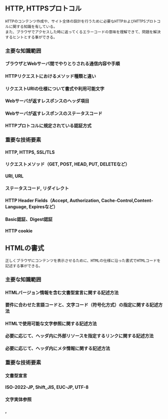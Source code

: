 ## HTTP, HTTPSプロトコル
	HTTPのコンテンツ作成や、サイト全体の設計を行うために必要なHTTPおよびHTTPSプロトコルに関する知識を有している。
	また、ブラウザでアクセスした時に返ってくるエラーコードの意味を理解できて、問題を解決するヒントとする事ができる。
### 主要な知識範囲
#### ブラウザとWebサーバ間でやりとりされる通信内容や手順
#### HTTPリクエストにおけるメソッド種類と違い
#### リクエストURIの仕様について書式や利用可能文字
#### Webサーバが返すレスポンスのヘッダ項目
#### Webサーバが返すレスポンスのステータスコード
#### HTTPプロトコルに規定されている認証方式
### 重要な技術要素
#### HTTP, HTTPS, SSL/TLS
#### リクエストメソッド（GET, POST, HEAD, PUT, DELETEなど）
#### URI, URL
#### ステータスコード, リダイレクト
#### HTTP Header Fields（Accept, Authorization, Cache-Control,Content-Language, Expiresなど） 
#### Basic認証、Digest認証
#### HTTP cookie

## HTMLの書式
	正しくブラウザにコンテンツを表示させるために、HTMLの仕様に沿った書式でHTMLコードを記述する事ができる。
### 主要な知識範囲
#### HTMLバージョン情報を含む文書型宣言に関する記述方法
#### 要件に合わせた言語コードと、文字コード（符号化方式）の指定に関する記述方法
#### HTMLで使用可能な文字参照に関する記述方法
#### 必要に応じて、ヘッダ内に外部リソースを指定するリンクに関する記述方法
#### 必要に応じて、ヘッダ内にメタ情報に関する記述方法
### 重要な技術要素
#### 文書型宣言
#### ISO-2022-JP, Shift_JIS, EUC-JP, UTF-8
#### 文字実体参照
#### <html>,<title>,<link>,<meta>

## Web関連技術の概要
	動的なWebコンテンツを作成するプロジェクトにおいて、どのような技術や対策を行っているのかを理解し、プロジェクト内で円滑にコミュニケーションできるために必要な知識を有している。
	Webコンテンツへのアクセスを伸ばす方法として、一般的に利用されているものについて説明する事ができる。
### 主要な知識範囲
#### Webコンテンツを作成する際に使うスクリプト言語や画像ファイル、規格の概要
#### Webに関する、セキュリティ脅威に関する技術の概要
#### 要件に応じて、HTMLコンテンツ作成の際に理解が必要となるWeb関連技術の概要
### 重要な技術要素
#### セッション
#### Ajax
#### インタレース, 画像ファイルフォーマット(BMP, PNG, JPEG, GIFなど)
#### MVCアーキテクチャ
#### Base64
#### Data URI スキーム
#### セキュリティ
* SQLインジェクション
* クロスサイト・スクリプティング
* CSRF (クロスサイト・リクエスト・フォージェリ)
* ディレクトリ・トラバーサル
* HTTP ヘッダ・インジェクション
#### DOM
#### マイクロデータ, カスタムデータ属性

$CATEGORY: 1.1 Webの基礎知識

::例題1.27::html要素のタグの省略に関する説明のうち、正しいものを１つ選びなさい。{
	~開始タグのみ省略できる
	~終了タグのみ省略できる
	=開始タグ・終了タグとも省略できる
	~開始タグ・終了タグとも省略できない
	~動的に生成されるページの場合のみ、開始タグ・終了タグともに省略できる
}

::例題1.26::HTTP cookie の説明として間違っているのは次のうちどれか。 {
	~HTTP cookieによりステートフルなサービスを可能にする。
	~HTTP cookieは通信時はHTTPヘッダに含まれる。
	~HTTP cookieはクライアントに保存される。
	=HTTP cookieに有効期限がないと削除しない限り残り続ける。
	~HTTP cookieのサイズは4KBである。
}

::例題1.25::Webサーバーへの脆弱性攻撃の一つで、ブラウザから本来アクセスできないはずのサーバーのファイルにアクセスする攻撃で、別名「../ 攻撃」とも呼ばれるのは次のうちどれか。{
	~OSコマンドインジェクション
	~SQLインジェクション
	=ディレクトリトラバーサル
	~クロスサイトスクリプティング（XSS）
	~HTTPヘッダインジェクション
}

::例題1.24::HTTPヘッダフィールドの内、Webアクセスの高速化を目的に設定できるのは次のうちどれか。3つ選びなさい。{
	~%33.3%Cache-Control
	~%33.3%Expires
	~%33.3%Last-Modified
	~%-33.3%Set-Cookie
	~%-33.3%User-Agent
}

::例題1.23::HTTP/1.1プロトコルのリクエストメソッドの説明として正しくないのは次のうちどれか。{
	~HTML5のフォームで指定できるのはGETとPOSTのみである。
	~GETでは、リクエストパラメータはURLに含まれるが、POSTではボディに含まれる。
	~GETではデータサイズの制限があるが、POSTにはない。
	=GETリクエストに対しては、PUTリクエスト付きのレスポンスメッセージが戻る。
}

::例題1.22::Ajax と最も関連のない技術は次のうちどれか。{
	~Javascript
	=JavaServerPages
	~jQuery
	~JSON
	~XMLHttpRequest
}

::例題1.21::カスタムデータ属性 (data-*) 名の * 部分の使用制限として正しいのは次のうちどれか。３つ選びなさい。{
	~%-33.333%ハイフン（-）を使ってはならない。
	~%33.333%xml で始めてはならない。
	~%33.333%コロン (:) を使ってはならない。
	~%33.333%大文字の A から Z を使ってはならない。
	~%-33.333%アンダースコア（_）を使ってはならない。
}

::例題1.20::価格を表示する箇所で円マーク(¥)を正しく表示できないのは次のうちどれか。
なお、文字セットは UTF8、フォントは arial、円マークの unicode 文字番号は10進表記で165とする。{
	~&amp;yen;
	~&amp;#165;
	=&#o245;
	~&amp;#xA5;
	~¥
}

::例題1.19::link 要素の rel 属性の使用方法として正しいものを2つ答えよ。{
	~%50%&lt;link rel="stylesheet" href="/default.css" type="text/css"&gt;
	~%-50%&lt;link rel="alternate" href="/en/index.html" hreflang="English"&gt;
	~%-50%&lt;link rel="alternate" media="smartphone" href="/m/index.html"&gt;
	~%50%&lt;link rel="canonical" href="https://example.com/"&gt;
}

::例題1.18::下記のように分類される画像をWebで使用する際にそれぞれフォーマットとして最も適した組み合わせは次のうちどれか。
A<br>
・写真が多く、フルカラー（1670万色）で表示したい<br>
・グラデーションのデザイン画がある<br>
・背景を透過したい<br>
B<br>
・企業ロゴなどのイラスト、アイコンが多い<br>
・アイコンにアニメーションを入れたい
{
	~BMP と PNG
	=PNG と GIF
	~JPEG と GIF
	~JPEG と PNG
}

::例題1.17::ウェブサイトのコンテンツを、一元的に管理する仕組みの名称として最もふさわしいものを選択してください。{
	~Blog
	=CMS
	~リポジトリ
	~データウェアハウス
	~フレームワーク
}

::例題1.16::titleタグについての説明で、<u>間違っているもの</u>を選択してください。{
	~headタグ内に記述する必要がある
	~SEO対策として、title要素は重要である
	=HTML4.01,HTML5ともにtitleは必須タグである
	~ titleには文書の内容を表す文章を記述する
}

::例題1.15::HTTPに規定されている認証方式に関する説明として、正しいものを2つ選択してください。{
	~%-50%BASIC認証では、ID,パスワードをウェブブラウザ標準の暗号化方式で送信する
	~%50%Digest認証では、ユーザ名とパスワードを、MD5でダイジェスト化して送信する
	~%-50%Digest認証では、ユーザ名とパスワードを、暗号化せずに一部のみ送信する
	~%50%BASIC認証では、ID,パスワードを暗号化せずに送信する
	~%-50%Captcha認証では、機械には判別しにくい画像を使用して認証を行なう
}

::例題1.14::HTML5の文書型宣言として<u>間違っているもの</u>を2つ選びなさい。{
	~%50%&lt;!doctype&gt;
	~%-50%&lt;!doctype html&gt;
	~%50%&lt; !DOCTYPE HTML&gt;
	~%-50%&lt;!DOCTYPE HTML &gt;
	~%-50%&lt;!DOCTYPE html PUBLIC "-//W3C//DTD HTML 4.01//EN"&gt;
}

::例題1.13::HTML5のtitle要素に関する記述のうち、<u>間違っているもの</u>をすべて選びなさい。{
	~%50%1つのHTML文書に必ず1つ必要。
	~%-50%head要素内に配置する。
	~%-50%複数は配置できない。
	~%-50%要素内容にはテキストしか入れられない。
	~%50%条件によっては終了タグを省略できる。
}

::例題1.12::文字（実体）参照として無効な記述を選択してください。{
	~&amp;amp;
	~&amp;#39;
	~&amp;#x266A;
	=&amp;0x1A;
}

::例題1.11::HTML5のコンテンツ・モデル（Content models）において、セクショニング・コンテンツ（Sectioning content）である要素の組み合わせで適切なものはどれか。正しいものを1つ選びなさい。{
	~h1 h2 h3 h4 h5 h6
	~footer header main section
	~blockquote body fieldset figure td
	=article aside nav section
}

::例題1.10::Data URIについての解説で<u>誤っているもの</u>を選択してください。{
	~主にWebサイト表示の高速化のための技術である
	=画像ファイルなど、HTMLファイルの外にあるファイルの場所を指すURIである
	~画像データのエンコードはBase64形式で行なわれる
	~ブラウザによって対応状況に差がある
	~HTML、CSSで使用できる
}

::例題1.9::HTML5で、文字エンコーディングを設定するために有効な書式を2つ選びなさい。{
	~%-50%&lt;html lang=&quot;ja&quot;&gt;
	~%-50%&lt;html charset=&quot;UTF-8&quot;&gt;
	~%50%&lt;meta charset=&quot;UTF-8&quot;&gt;
	~%50%&lt;meta http-equiv=&quot;Content-Type&quot; content=&quot;text/html; charset=UTF-8&quot;&gt;
	~%-50%&lt;meta encoding=&quot;UTF-8&quot;&gt;
}

::例題1.8::SSL/TLSの規格として古い順に並べたものを選びなさい。{
	~SSL 1.0,TLS 1.0,TLS 1.1,TLS 1.2,SSL 2.0,SSL 3.0
	~TLS 1.0,TLS 1.1,TLS 1.2,SSL 1.0,SSL 2.0,SSL 3.0
	=SSL 1.0,SSL 2.0,SSL 3.0,TLS 1.0,TLS 1.1,TLS 1.2
	~TLS 1.0,SSL 1.0,TLS 1.1,SSL 2.0,SSL 3.0,TLS 1.2
}

::例題1.7::HTTPSを使用して、Webサーバの正当性を確認するために必要なものを2つ選びなさい。{
	~%50%認証局
	~%-50%クライアント証明書
	~%-50%承認局
	~%50%サーバ証明書
	~%-50%署名局
}

::例題1.6::Base64についての説明で<u>誤っているもの</u>を一つ選択しなさい。{
	~バイナリデータを印字可能文字に置き換える仕組みである
	=データ量は変換前と変換後で変わらない
	~英数字と記号を使用する
	~端数に当たる部分には'='を使用する
	~変換後は1行64文字で改行される
}

::例題1.5::HTTPSに関する説明で、正しいものを2つ選びなさい。{
	~%-50%HTTP通信の速度向上を目的に使用される。
	~%-50%HTTPS通信ではHTTP通信は行われない。
	~%50%HTTPSでは、データを暗号化して送受信する。
	~%50%HTTPS通信には、TLS（またはSSL）プロトコルも使われる。
	~%-50%HTTPSはIETFにより標準化されている。
}

::例題1.4::HTML5文書において、外部スタイルシート「style.css」を読み込ませるための記述として正しいものを１つ選びなさい。{
	~&lt;link href=&quot;style.css&quot;&gt;
	~&lt;link href=&quot;style.css&quot; type=&quot;text/css&quot;&gt;
	~&lt;link rel=&quot;text/css&quot; href=&quot;style.css&quot;&gt;
	=&lt;link rel=&quot;stylesheet&quot; href=&quot;style.css&quot;&gt;
	~&lt;link rel=&quot;stylesheet&quot; href=&quot;style.css&quot; type=&quot;text/plain&quot;&gt;
}

::例題1.3::XHTML書式の特徴についての説明で、正しいものを2つ選びなさい。{
	~%50%html要素の開始タグにXHTML用の名前空間を指定する。
	~%-50%html要素の代わりにxhtml要素を使ってもよい。
	~%-50%属性の値は「&quot;」や「&apos;」で囲む必要はない。
	~%-50%要素名や属性名は全て大文字で記述しなければならない。
	~%50%空要素には終了タグを付加するか、開始タグの閉じかっこを「/&gt;」としなければならない。
}

::例題1.2::HTTPプロトコルにおけるExpiresヘッダフィールドに関する記述として<u>間違っているもの</u>を１つ選びなさい。{
	~キャッシュを利用する事でウェブページに関するロードの高速化が期待できる。
	=HTTPリクエストに付加され送信される。
	~キャッシュの有効期間期限を指定できる。
	~スクリプトやスタイルシートにも利用できる。
	~HTTP/1.1において、Cache-Controlフィールドのmax-age指示子がある場合は、Expiresフィールドは上書きされる。
}

::例題1.1::HTTP/1.1に関する記述のうち、<u>間違っているもの</u>を選びなさい。{
	~トランスポート・プロトコルとして、通常はTCPを使用する。
	~デフォルトのポート番号は80番である。
	=定義されているメソッドは、GETとPOSTの2種類である。
	~リクエストには、リクエストライン・リクエストヘッダフィールド・ボディメッセージなどが含まれる。
	~レスポンスにおけるステータスコードの番号が5から始まる場合は、サーバ側でなにか問題が発生している可能性が高い。
}